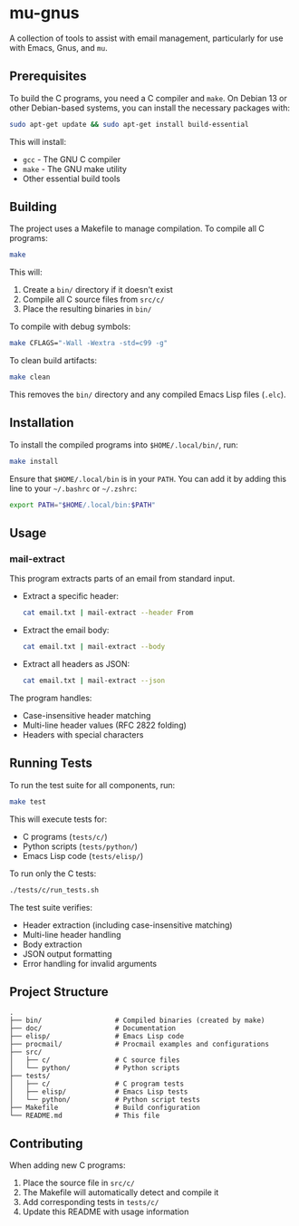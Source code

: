 # mu-gnus

A collection of tools to assist with email management, particularly for use with Emacs, Gnus, and `mu`.

## Prerequisites

To build the C programs, you need a C compiler and `make`. On Debian 13 or other Debian-based systems, you can install the necessary packages with:

```bash
sudo apt-get update && sudo apt-get install build-essential
```

This will install:
- `gcc` - The GNU C compiler
- `make` - The GNU make utility
- Other essential build tools

## Building

The project uses a Makefile to manage compilation. To compile all C programs:

```bash
make
```

This will:
1. Create a `bin/` directory if it doesn't exist
2. Compile all C source files from `src/c/` 
3. Place the resulting binaries in `bin/`

To compile with debug symbols:

```bash
make CFLAGS="-Wall -Wextra -std=c99 -g"
```

To clean build artifacts:

```bash
make clean
```

This removes the `bin/` directory and any compiled Emacs Lisp files (`.elc`).

## Installation

To install the compiled programs into `$HOME/.local/bin/`, run:

```bash
make install
```

Ensure that `$HOME/.local/bin` is in your `PATH`. You can add it by adding this line to your `~/.bashrc` or `~/.zshrc`:

```bash
export PATH="$HOME/.local/bin:$PATH"
```

## Usage

### mail-extract

This program extracts parts of an email from standard input.

*   Extract a specific header:
    ```bash
    cat email.txt | mail-extract --header From
    ```
*   Extract the email body:
    ```bash
    cat email.txt | mail-extract --body
    ```
*   Extract all headers as JSON:
    ```bash
    cat email.txt | mail-extract --json
    ```

The program handles:
- Case-insensitive header matching
- Multi-line header values (RFC 2822 folding)
- Headers with special characters

## Running Tests

To run the test suite for all components, run:

```bash
make test
```

This will execute tests for:
*   C programs (`tests/c/`)
*   Python scripts (`tests/python/`)
*   Emacs Lisp code (`tests/elisp/`)

To run only the C tests:

```bash
./tests/c/run_tests.sh
```

The test suite verifies:
- Header extraction (including case-insensitive matching)
- Multi-line header handling
- Body extraction
- JSON output formatting
- Error handling for invalid arguments

## Project Structure

```
.
├── bin/                  # Compiled binaries (created by make)
├── doc/                  # Documentation
├── elisp/                # Emacs Lisp code
├── procmail/             # Procmail examples and configurations
├── src/
│   ├── c/                # C source files
│   └── python/           # Python scripts
├── tests/
│   ├── c/                # C program tests
│   ├── elisp/            # Emacs Lisp tests
│   └── python/           # Python script tests
├── Makefile              # Build configuration
└── README.md             # This file
```

## Contributing

When adding new C programs:
1. Place the source file in `src/c/`
2. The Makefile will automatically detect and compile it
3. Add corresponding tests in `tests/c/`
4. Update this README with usage information
